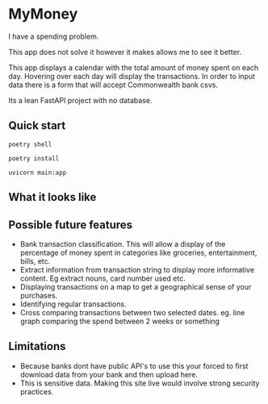 # MyMoney

I have a spending problem.

This app does not solve it however it makes allows me to see it better.

This app displays a calendar with the total amount of money spent on each day. Hovering over each day will
display the transactions.
In order to input data there is a form that will accept Commonwealth bank csvs. 

Its a lean FastAPI project with no database.

## Quick start
```shell
poetry shell
```
```shell
poetry install
```
```shell
uvicorn main:app
```

## What it looks like


## Possible future features
- Bank transaction classification. This will allow a display of the percentage of money spent in 
categories like groceries, entertainment, bills, etc.
- Extract information from transaction string to display more informative content. Eg extract nouns,
card number used etc.
- Displaying transactions on a map to get a geographical sense of your purchases. 
- Identifying regular transactions.
- Cross comparing transactions between two selected dates. eg. line graph comparing the spend between
2 weeks or something



## Limitations
- Because banks dont have public API's to use this your forced to first download data from your bank and
then upload here.
- This is sensitive data. Making this site live would involve strong security practices.

